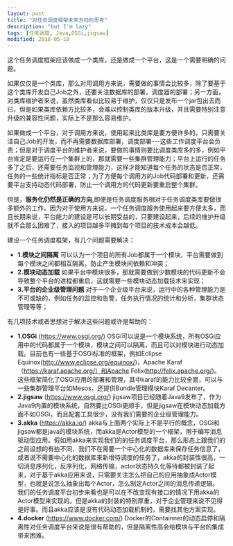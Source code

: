 ```yaml
---
layout: post
title: "对任务调度框架未来方向的思考"
description: "but I'm lazy"
tags: [任务调度, Java,OSGi,jigsaw]
modified: 2018-05-10
---
```


这个任务调度框架应该做成一个类库，还是做成一个平台，这是一个需要明确的问题。

如果仅仅是一个类库，那么对用调用方来说，需要做的事情会比较多，除了要基于这个类库开发自己Job之外，还要关注数据库的部署，调度器的部署；另一方面，对类库维护者来说，虽然类库看似比较易于维护，仅仅只是发布一个jar包出去而已，但是如果类库依赖方比较多，会难以控制类库的版本升级，并且需要特别注意升级的兼容性问题，实际上不是那么容易维护。

如果做成一个平台，对于调用方来说，使用起来比类库是要方便许多的，只需要关注自己Job的开发，而不再需要数据库部署，调度部署---这些工作调度平台会负责；但是对于调度平台的维护者来说，要做的事情则要比调度类库多的多，例如平台肯定是要运行在一个集群上的，那就需要一些集群管理能力；平台上运行的任务多了之后，还需要任务监视和管理能力，这样才能知道每个任务的状态是否正常，任务的一些统计指标是否正常；为了方便每个调用方的Job代码部署和更新，还需要平台支持动态代码部署，防止一个调用方的代码更新要重启整个集群。

但是，**服务化仍然是正确的方向**,即便是任务调度服务相对于任务调度类库要做很多额外的工作。因为对于使用方来说，一个任务调度服务使用起来要方便太多，而且长期来说，平台能力的建设是可以长期受益的，只要建设起来，后续的维护升级就不会那么困难了，接入的项目越多平摊到每个项目的技术成本会越低。

建设一个任务调度框架，有几个问题需要解决：

 - **1.模块之间隔离**
   可以认为一个项目的所有Job都属于一个模块，平台需要做到每个模块之间都相互隔离，防止产生模块间依赖和冲突；
 - **2.模块动态加载**
   如果平台中模块很多，那就需要做到少数模块的代码更新不会导致整个平台的进程都重启，这就需要一些模块动态加载技术来实现；
 - **3.平台的企业级管理问题**
   对于一个企业级平台来说，运行中的各种管理能力是不可或缺的，例如任务的监控和告警，任务执行情况的统计和分析，集群状态管理等等；

有几项技术或者思想对于解决这些问题或许是帮助的：

 - **1.OSGi** (https://www.osgi.org/)
  OSGi可以说是一个模块系统，所有OSGi应用中的代码都属于一个模块，模块之间可以隔离，而且可以对模块进行动态加载。目前也有一些基于OSGi标准的框架，例如Eclipse Equinox(http://www.eclipse.org/equinox/)，Apache Karaf（https://karaf.apache.org/）和Apache Felix(http://felix.apache.org/)。这些框架简化了OSGi应用的部署和管理，其中karaf的能力比较全面，可以与一些集群管理平台如Mesos，还提供Bundle管理模块Karaf Decanter。
 - **2.jigsaw** (https://www.osgi.org/)
  jigsaw项目已经随着Java9发布了，作为Java9内置的模块系统，自然要比OSGi更顺手，但是jigsaw在模块动态加载方面不如OSGi，而且配套工具很少，没有我们需要的企业级管理能力。
 - **3.akka** (https://akka.io/)
  akka与上面两个实际上不是平行的概念，OSGi和jigsaw都是java的模块系统，而akka是Actor模型的一个框架，用于编写消息驱动型应用。假如用akka来实现我们的的任务调度平台，那么形态上跟我们的之前设想的有些不同，我们不在需要一个中心化的数据库来保存任务信息了，或者说不需要中心化的数据库来新增待调度的任务了，akka的封装性很高，一切消息序列化，反序列化，网络传输，actor状态持久化等待都被封装了起来，对于基于akka应用来说，只需要关注怎么把自己的应用抽象成Actor模型，也就是说怎么抽象出每个Actor，怎么制定Actor之间的消息传递逻辑。
  我们的任务调度平台初步来看也是可以在不改变现有接口的情况下用akka的Actor模型来实现的。但是akka的封装的特别厚重，对于企业管理来说不见得是好事。而且akka应该是没有代码动态加载机制的，需要找其他方案实现。
 - **4.docker** (https://www.docker.com/)
  Docker的Containner的动态启停和隔离性对任务调度平台来说是很有帮助的，但是隔离性高会给模块与平台的集成带来困难。
